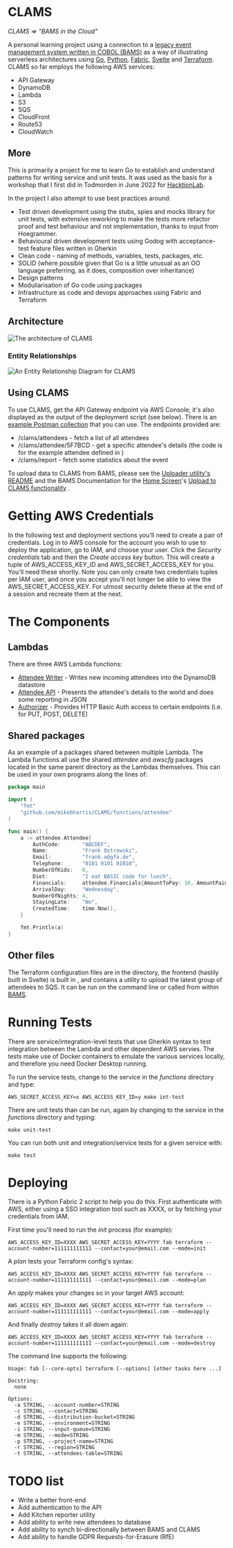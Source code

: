 # CLAMS

_CLAMS => "BAMS in the Cloud"_

A personal learning project using a connection to a [legacy event management system written in COBOL (BAMS)](https://github.com/mikebharris/BAMS) as a way of illustrating serverless architectures using [Go](https://go.dev/), [Python](https://www.python.org/), [Fabric](https://www.fabfile.org/), [Svelte](https://svelte.dev/) and [Terraform](https://www.terraform.io/).  CLAMS so far employs the following AWS services:

* API Gateway
* DynamoDB
* Lambda
* S3
* SQS
* CloudFront
* Route53
* CloudWatch

## More

This is primarily a project for me to learn Go to establish and understand patterns for writing service and unit tests.  It was used as the basis for a workshop that I first did in Todmorden in June 2022 for [HacktionLab](https://hacktionlab.org).

In the project I also attempt to use best practices around:

* Test driven development using the stubs, spies and mocks library for unit tests, with extensive reworking to make the tests more refactor proof and test behaviour and not implementation, thanks to input from Hoegrammer.
* Behavioural driven development tests using Godog with acceptance-test feature files written in Gherkin
* Clean code - naming of methods, variables, tests, packages, etc.
* SOLID (where possible given that Go is a little unusual as an OO language preferring, as it does, composition over inheritance)
* Design patterns
* Moduliarisation of Go code using packages
* Infrastructure as code and devops approaches using Fabric and Terraform

## Architecture

![The architecture of CLAMS](CLAMS-architecture.png)

### Entity Relationships

![An Entity Relationship Diagram for CLAMS](CLAMS-ER-Diagram.png)

## Using CLAMS

To use CLAMS, get the API Gateway endpoint via AWS Console; it's also displayed as the output of the deployment script (see below).  There is an [example Postman collection](CLAMS.postman_collection.json) that you can use.  The endpoints provided are:

* /clams/attendees - fetch a list of all attendees
* /clams/attendee/5F7BCD - get a specific attendee's details (the code is for the example attendee defined in [](terraform/modules/dynamo/items.tf))
* /clams/report - fetch some statistics about the event

To upload data to CLAMS from BAMS, please see the [Uploader utility's README](uploader/README.md) and the BAMS Documentation for the [Home Screen](https://github.com/mikebharris/BAMS#home-screen)'s [Upload to CLAMS functionality](https://github.com/mikebharris/BAMS#upload-to-clams-functionality) .

# Getting AWS Credentials

In the following test and deployment sections you'll need to create a pair of credentials.  Log in to AWS console for the account you wish to use to deploy the application, go to IAM, and choose your user.  Click the _Security credentials_ tab and then the _Create access key_ button.  This will create a tuple of AWS_ACCESS_KEY_ID and AWS_SECRET_ACCESS_KEY for you.  You'll need these shortly.   Note you can only create two credentials tuples per IAM user, and once you accept you'll not longer be able to view the AWS_SECRET_ACCESS_KEY.  For utmost security delete these at the end of a session and recreate them at the next. 

# The Components

## Lambdas

There are three AWS Lambda functions:

* [Attendee Writer](functions/attendee-writer) - Writes new incoming attendees into the DynamoDB datastore
* [Attendee API](functions/attendees-api) - Presents the attendee's details to the world and does some reporting in JSON
* [Authorizer](functions/authorizer) - Provides HTTP Basic Auth access to certain endpoints (i.e. for PUT, POST, DELETE)

## Shared packages

As an example of a packages shared between multiple Lambda.  The Lambda functions all use the shared _attendee_ and _awscfg_ packages located in the same parent directory as the Lambdas themselves.  This can be used in your own programs along the lines of:

```go
package main

import (
	"fmt"
	"github.com/mikebharris/CLAMS/functions/attendee"
)

func main() {
	a := attendee.Attendee{
		AuthCode:       "ABCDEF",
		Name:           "Frank Ostrowski",
		Email:          "frank.o@gfa.de",
		Telephone:      "0101 0101 01010",
		NumberOfKids:   0,
		Diet:           "I eat BASIC code for lunch",
		Financials:     attendee.Financials{AmountToPay: 10, AmountPaid: 10, AmountDue: 0},
		ArrivalDay:     "Wednesday",
		NumberOfNights: 4,
		StayingLate:    "No",
		CreatedTime:    time.Now(),
	}

	fmt.Println(a)
}
```

## Other files

The Terraform configuration files are in the [](terraform) directory, the frontend (hastily built in Svelte) is built in [](frontend), and [](uploader) contains a utility to upload the latest group of attendees to SQS.  It can be run on the command line or called from within [BAMS](https://github.com/mikebharris/).

# Running Tests

There are service/integration-level tests that use Gherkin syntax to test integration between the Lambda and other dependent AWS servies.  The tests make use of Docker containers to emulate the various services locally, and therefore you need Docker Desktop running.

To run the service tests, change to the service in the _functions_ directory and type:

```shell
AWS_SECRET_ACCESS_KEY=x AWS_ACCESS_KEY_ID=y make int-test
```

There are unit tests than can be run, again by changing to the service in the _functions_ directory and typing:

```shell
make unit-test
```

You can run both unit and integration/service tests for a given service with:

```shell
make test
```

# Deploying

There is a Python Fabric 2 script to help you do this.  First authenticate with AWS, either using a SSO integration tool such as XXXX, or by fetching your credentials from IAM.

First time you'll need to run the _init_ process (for example):

```shell
AWS_ACCESS_KEY_ID=XXXX AWS_SECRET_ACCESS_KEY=YYYY fab terraform --account-number=111111111111 --contact=your@email.com --mode=init
```

A _plan_ tests your Terraform config's syntax:

```shell
AWS_ACCESS_KEY_ID=XXXX AWS_SECRET_ACCESS_KEY=YYYY fab terraform --account-number=111111111111 --contact=your@email.com --mode=plan
```

An _apply_ makes your changes so in your target AWS account:
```shell
AWS_ACCESS_KEY_ID=XXXX AWS_SECRET_ACCESS_KEY=YYYY fab terraform --account-number=111111111111 --contact=your@email.com --mode=apply
```

And finally _destroy_ takes it all down again:
```shell
AWS_ACCESS_KEY_ID=XXXX AWS_SECRET_ACCESS_KEY=YYYY fab terraform --account-number=111111111111 --contact=your@email.com --mode=destroy
```

The command line supports the following:

```shell
Usage: fab [--core-opts] terraform [--options] [other tasks here ...]

Docstring:
  none

Options:
  -a STRING, --account-number=STRING
  -c STRING, --contact=STRING
  -d STRING, --distribution-bucket=STRING
  -e STRING, --environment=STRING
  -i STRING, --input-queue=STRING
  -m STRING, --mode=STRING
  -p STRING, --project-name=STRING
  -r STRING, --region=STRING
  -t STRING, --attendees-table=STRING
```

# TODO list

* Write a better front-end
* Add authentication to the API
* Add Kitchen reporter utility
* Add ability to write new attendees to database
* Add ability to synch bi-directionally between BAMS and CLAMS
* Add ability to handle GDPR Requests-for-Erasure (RfE)
